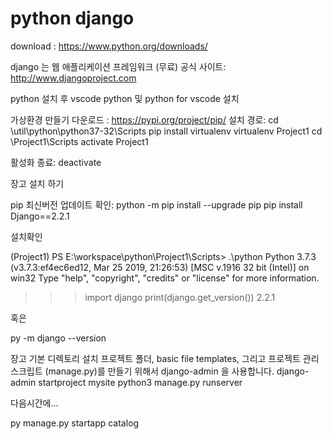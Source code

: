 # python django

download : https://www.python.org/downloads/

django 는 웹 애플리케이션 프레임워크 (무료)
공식 사이트: http://www.djangoproject.com

python 설치 후 vscode python 및  python for vscode 설치

가상환경 만들기
다운로드 : https://pypi.org/project/pip/
설치 경로: cd \util\python\python37-32\Scripts
pip install virtualenv
virtualenv Project1
cd \Project1\Scripts
activate Project1

활성화 종료: deactivate 

장고 설치 하기 

pip 최신버전 업데이트 확인: python -m pip install --upgrade pip
pip install Django==2.2.1


설치확인

(Project1) PS E:\workspace\python\Project1\Scripts> .\python
Python 3.7.3 (v3.7.3:ef4ec6ed12, Mar 25 2019, 21:26:53) [MSC v.1916 32 bit (Intel)] on win32
Type "help", "copyright", "credits" or "license" for more information.
>>> import django
>>> print(django.get_version())
2.2.1

혹은 

py -m django --version

장고 기본 디렉토리 설치
프로젝트 폴더, basic file templates, 그리고 프로젝트 관리 스크립트 (manage.py)를 만들기 위해서 django-admin 을 사용합니다.
django-admin startproject mysite
python3 manage.py runserver 


다음시간에...

py manage.py startapp catalog
